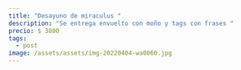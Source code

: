 ```yaml
---
title: "Desayuno de miraculus "
description: "Se entrega envuelto con moño y tags con frases "
precio: $ 3800
tags:
  - post
image: /assets/assets/img-20220404-wa0060.jpg
---
```


